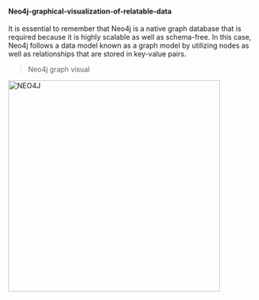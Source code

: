 #### Neo4j-graphical-visualization-of-relatable-data
It is essential to remember that Neo4j is a native graph database that is required because it is highly scalable as well as schema-free.
In this case, Neo4j follows a data model known as a graph model by utilizing nodes as well as relationships that are stored in key-value pairs.

> Neo4j graph visual

<img align="left" alt="NEO4J" width="426px" src="https://raw.githubusercontent.com/danielmuthama/Neo4j-graphical-visualization-of-relatable-data/edba408ef9b043a31a24daf5cc9e950c083aeb1b/neo4j%20graph.svg" />
